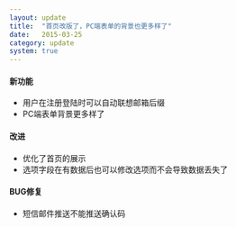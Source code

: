 ```yaml
---
layout: update
title:  "首页改版了，PC端表单的背景也更多样了"
date:   2015-03-25
category: update
system: true
---
```


#### 新功能
* 用户在注册登陆时可以自动联想邮箱后缀
* PC端表单背景更多样了

#### 改进 
* 优化了首页的展示
* 选项字段在有数据后也可以修改选项而不会导致数据丢失了

#### BUG修复
* 短信邮件推送不能推送确认码
